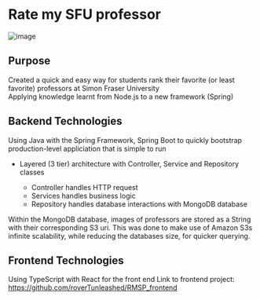 # Rate my SFU professor
![image](https://github.com/user-attachments/assets/d0b18ae1-8712-4190-b9a1-9aaf9bf7dade)
 
## Purpose
Created a quick and easy way for students rank their favorite (or least favorite) professors at Simon Fraser University\
Applying knowledge learnt from Node.js to a new framework (Spring) 

## Backend Technologies
Using Java with the Spring Framework, Spring Boot to quickly bootstrap production-level appliciation that is simple to run

- Layered (3 tier) architecture with Controller, Service and Repository classes

  - Controller handles HTTP request
  - Services handles business logic
  - Repository handles database interactions with MongoDB database

Within the MongoDB database, images of professors are stored as a String with their corresponding S3 uri.
This was done to make use of Amazon S3s infinite scalability, while reducing the databases size, for quicker querying. 

## Frontend Technologies 
Using TypeScript with React for the front end
Link to frontend project: https://github.com/roverTunleashed/RMSP_frontend

